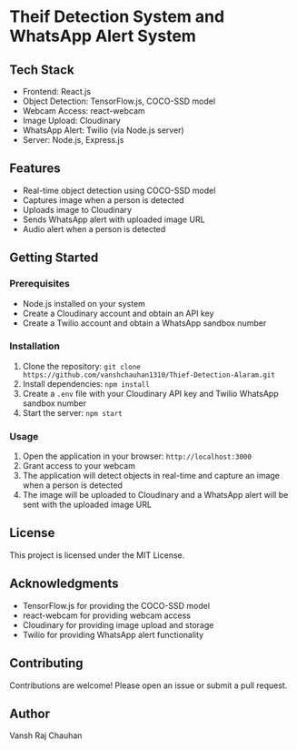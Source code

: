 # Theif Detection  System and WhatsApp Alert System

## Tech Stack

* Frontend: React.js
* Object Detection: TensorFlow.js, COCO-SSD model
* Webcam Access: react-webcam
* Image Upload: Cloudinary
* WhatsApp Alert: Twilio (via Node.js server)
* Server: Node.js, Express.js

## Features

* Real-time object detection using COCO-SSD model
* Captures image when a person is detected
* Uploads image to Cloudinary
* Sends WhatsApp alert with uploaded image URL
* Audio alert when a person is detected

## Getting Started

### Prerequisites

* Node.js installed on your system
* Create a Cloudinary account and obtain an API key
* Create a Twilio account and obtain a WhatsApp sandbox number

### Installation

1. Clone the repository: `git clone https://github.com/vanshchauhan1310/Thief-Detection-Alaram.git`
2. Install dependencies: `npm install`
3. Create a `.env` file with your Cloudinary API key and Twilio WhatsApp sandbox number
4. Start the server: `npm start`

### Usage

1. Open the application in your browser: `http://localhost:3000`
2. Grant access to your webcam
3. The application will detect objects in real-time and capture an image when a person is detected
4. The image will be uploaded to Cloudinary and a WhatsApp alert will be sent with the uploaded image URL

## License

This project is licensed under the MIT License.

## Acknowledgments

* TensorFlow.js for providing the COCO-SSD model
* react-webcam for providing webcam access
* Cloudinary for providing image upload and storage
* Twilio for providing WhatsApp alert functionality

## Contributing

Contributions are welcome! Please open an issue or submit a pull request.

## Author

Vansh Raj Chauhan